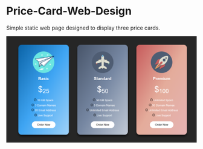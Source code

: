 # Price-Card-Web-Design
  Simple static web page designed to display three price cards.
  
  ![](Screenshot.png)
